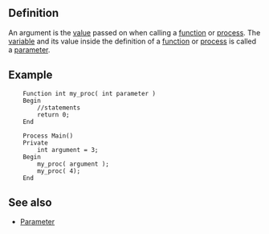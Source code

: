 Definition
----------

An argument is the [value](#value) passed on when calling a
[function](#function) or [process](#process). The
[variable](#variable) and its value inside the definition of a
[function](#function) or [process](#process) is
called a [parameter](#parameter).

Example
-------

```pixtudio
    Function int my_proc( int parameter )
    Begin
        //statements
        return 0;
    End
```

```pixtudio
    Process Main()
    Private
        int argument = 3;
    Begin
        my_proc( argument );
        my_proc( 4);
    End
```

See also
--------

-   [Parameter](#parameter)
